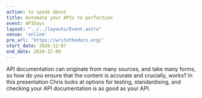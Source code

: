 ```yaml
---
action: to speak about
title: Automate your APIs to perfection
event: APIDays
layout: "../../layouts/Event.astro"
venue: 'online'
pre_url: 'https://writethedocs.org/'
start_date: 2020-12-07
end_date: 2020-12-09
---
```


API documentation can originate from many sources, and take many forms, so how do you ensure that the content is accurate and crucially, works? In this presentation Chris looks at options for testing, standardising, and checking your API documentation is as good as your API.